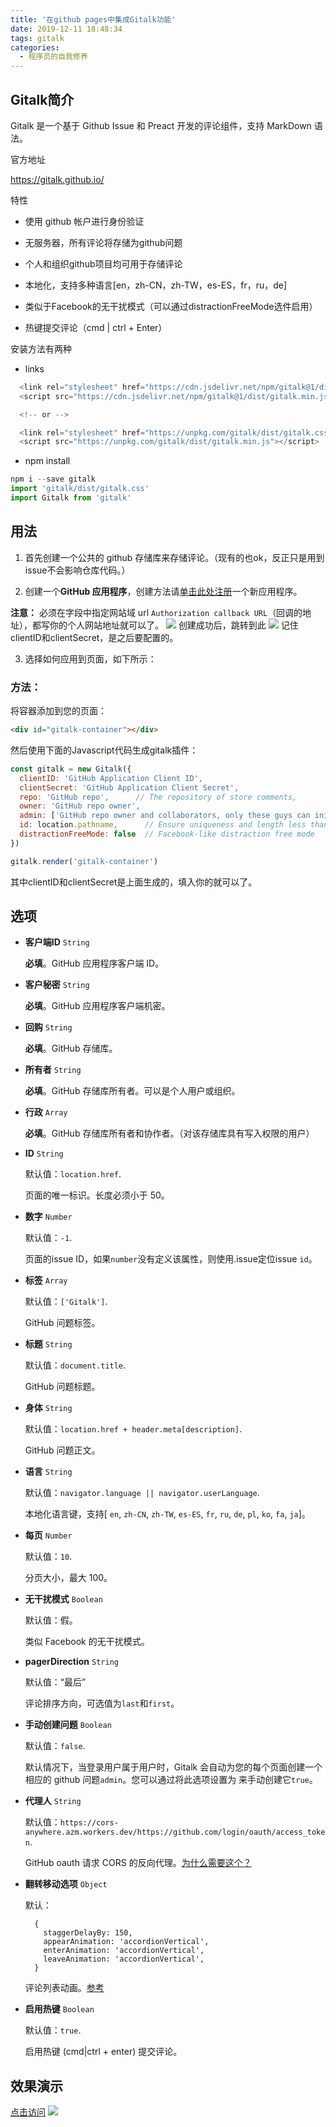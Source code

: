 ```yaml
---
title: '在github pages中集成Gitalk功能'
date: 2019-12-11 18:48:34
tags: gitalk
categories:
  - 程序员的自我修养
---
```

  <meta name="referrer" content="no-referrer">




## Gitalk简介

Gitalk 是一个基于 Github Issue 和 Preact 开发的评论组件，支持 MarkDown 语法。

官方地址

https://gitalk.github.io/

特性

+ 使用 github 帐户进行身份验证

+ 无服务器，所有评论将存储为github问题

+ 个人和组织github项目均可用于存储评论

+ 本地化，支持多种语言[en，zh-CN，zh-TW，es-ES，fr，ru，de]

+ 类似于Facebook的无干扰模式（可以通过distractionFreeMode选件启用）

+ 热键提交评论（cmd | ctrl + Enter）

安装方法有两种

- links

```javascript
  <link rel="stylesheet" href="https://cdn.jsdelivr.net/npm/gitalk@1/dist/gitalk.css">
  <script src="https://cdn.jsdelivr.net/npm/gitalk@1/dist/gitalk.min.js"></script>

  <!-- or -->

  <link rel="stylesheet" href="https://unpkg.com/gitalk/dist/gitalk.css">
  <script src="https://unpkg.com/gitalk/dist/gitalk.min.js"></script>
```

- npm install

```javascript
npm i --save gitalk
import 'gitalk/dist/gitalk.css'
import Gitalk from 'gitalk'
```

## 用法

1. 首先创建一个公共的 github 存储库来存储评论。（现有的也ok，反正只是用到issue不会影响仓库代码。）

2. 创建一个**GitHub 应用程序**，创建方法请[单击此处注册](https://github.com/settings/applications/new)一个新应用程序。

 **注意：** 必须在字段中指定网站域 url `Authorization callback URL`（回调的地址），都写你的个人网站地址就可以了。
![](https://upload-images.jianshu.io/upload_images/20892169-82c3c3b4e810dd11.png?imageMogr2/auto-orient/strip%7CimageView2/2/w/1240)
创建成功后，跳转到此
![](https://upload-images.jianshu.io/upload_images/20892169-61c661153203e3eb.png?imageMogr2/auto-orient/strip%7CimageView2/2/w/1240)
记住clientID和clientSecret，是之后要配置的。

3. 选择如何应用到页面，如下所示：

### 方法：

将容器添加到您的页面：

```html
<div id="gitalk-container"></div>
```

然后使用下面的Javascript代码生成gitalk插件：

```js
const gitalk = new Gitalk({
  clientID: 'GitHub Application Client ID',
  clientSecret: 'GitHub Application Client Secret',
  repo: 'GitHub repo',      // The repository of store comments,
  owner: 'GitHub repo owner',
  admin: ['GitHub repo owner and collaborators, only these guys can initialize github issues'],
  id: location.pathname,      // Ensure uniqueness and length less than 50
  distractionFreeMode: false  // Facebook-like distraction free mode
})

gitalk.render('gitalk-container')
```
其中clientID和clientSecret是上面生成的，填入你的就可以了。
## 选项

*   **客户端ID** `String`

    **必填**。GitHub 应用程序客户端 ID。

*   **客户秘密** `String`

    **必填**。GitHub 应用程序客户端机密。

*   **回购** `String`

    **必填**。GitHub 存储库。

*   **所有者** `String`

    **必填**。GitHub 存储库所有者。可以是个人用户或组织。

*   **行政** `Array`

    **必填**。GitHub 存储库所有者和协作者。（对该存储库具有写入权限的用户）

*   **ID** `String`

    默认值：`location.href`.

    页面的唯一标识。长度必须小于 50。

*   **数字** `Number`

    默认值：`-1`.

    页面的issue ID，如果`number`没有定义该属性，则使用.issue定位issue `id`。

*   **标签** `Array`

    默认值：`['Gitalk']`.

    GitHub 问题标签。

*   **标题** `String`

    默认值：`document.title`.

    GitHub 问题标题。

*   **身体** `String`

    默认值：`location.href + header.meta[description]`.

    GitHub 问题正文。

*   **语言** `String`

    默认值：`navigator.language || navigator.userLanguage`.

    本地化语言键，支持[ `en`, `zh-CN`, `zh-TW`, `es-ES`, `fr`, `ru`, `de`, `pl`, `ko`, `fa`, `ja`]。

*   **每页** `Number`

    默认值：`10`.

    分页大小，最大 100。

*   **无干扰模式** `Boolean`

    默认值：假。

    类似 Facebook 的无干扰模式。

*   **pagerDirection** `String`

    默认值：“最后”

    评论排序方向，可选值为`last`和`first`。

*   **手动创建问题** `Boolean`

    默认值：`false`.

    默认情况下，当登录用户属于用户时，Gitalk 会自动为您的每个页面创建一个相应的 github 问题`admin`。您可以通过将此选项设置为 来手动创建它`true`。

*   **代理人** `String`

    默认值：`https://cors-anywhere.azm.workers.dev/https://github.com/login/oauth/access_token`.

    GitHub oauth 请求 CORS 的反向代理。[为什么需要这个？](https://github.com/isaacs/github/issues/330)

*   **翻转移动选项** `Object`

    默认：

    ```source-js
      {
        staggerDelayBy: 150,
        appearAnimation: 'accordionVertical',
        enterAnimation: 'accordionVertical',
        leaveAnimation: 'accordionVertical',
      }
    ```

    评论列表动画。[参考](https://github.com/joshwcomeau/react-flip-move/blob/master/documentation/enter_leave_animations.md)

*   **启用热键** `Boolean`

    默认值：`true`.

    启用热键 (cmd|ctrl + enter) 提交评论。

## 效果演示
[点击访问](https://bbdcsg.love/2019/12/11/cxy/other/gitalk/)
![](https://upload-images.jianshu.io/upload_images/20892169-fa80cc39adc7320d.png?imageMogr2/auto-orient/strip%7CimageView2/2/w/1240)
